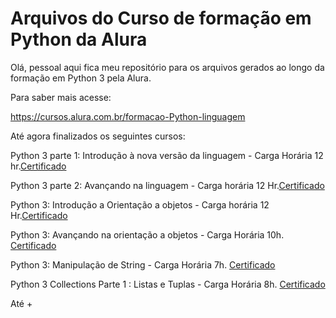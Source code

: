 # Arquivos do Curso de formação em Python da Alura

Olá, pessoal aqui fica meu repositório para os arquivos gerados ao longo da formação em Python 3 pela Alura.

Para saber mais acesse:

https://cursos.alura.com.br/formacao-Python-linguagem

Até agora finalizados os seguintes cursos:

Python 3 parte 1: Introdução à nova versão da linguagem - Carga Horária 12 hr.[Certificado](https://drive.google.com/file/d/1Vg6mCV2imRD3OwWUTk5JoAHVgqEx0PUG/view?usp=sharing)

Python 3 parte 2: Avançando na linguagem - Carga horária 12 Hr.[Certificado](https://drive.google.com/file/d/14523DWWqVe6Fv_-UG4YMfHQ7z8AYId8x/view?usp=sharing) 

Python 3: Introdução a Orientação a objetos - Carga horária 12 Hr.[Certificado](https://drive.google.com/file/d/1SG9r-R33v7R8aREOFv2wihQRmUVYDo0i/view?usp=sharing) 

Python 3: Avançando na orientação a objetos - Carga Horária 10h. [Certificado](https://drive.google.com/file/d/1ZPiPbc4LJfG4sfYiCBz89jQQ8ZbCCnSy/view?usp=sharing) 

Python 3: Manipulação de String - Carga Horária 7h. [Certificado](https://drive.google.com/file/d/1A_Kw057Eo1HDdgpvSCo1ecMxzXTVWhKy/view?usp=sharing) 

Python 3 Collections Parte 1 : Listas e Tuplas - Carga Horária 8h. [Certificado](https://drive.google.com/file/d/1A_Kw057Eo1HDdgpvSCo1ecMxzXTVWhKy/view?usp=sharing) 

Até +
